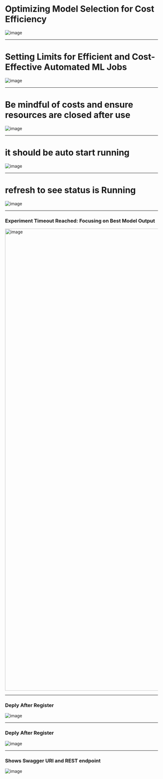 


# Optimizing Model Selection for Cost Efficiency
![image](https://github.com/twoutlook/my-machine-learning/assets/16488072/9ecdf739-f56e-476d-aa58-d8ab6144e1ae)

<hr>

# Setting Limits for Efficient and Cost-Effective Automated ML Jobs
![image](https://github.com/twoutlook/my-machine-learning/assets/16488072/7e12c2cd-867e-4706-b385-df317b98c28e)

<hr>

# Be mindful of costs and ensure resources are closed after use
![image](https://github.com/twoutlook/my-machine-learning/assets/16488072/a67bb86f-e2d7-4551-bd00-4c161b128735)

<hr>

# it should be auto start running
![image](https://github.com/twoutlook/my-machine-learning/assets/16488072/ab1c0456-9ece-455e-946e-0778762b5b18)

<hr>

# refresh to see status is Running
![image](https://github.com/twoutlook/my-machine-learning/assets/16488072/f0ad8c56-905f-41b0-adc5-bda58b33a4be)

<hr>

### Experiment Timeout Reached: Focusing on Best Model Output
<img width="1524" alt="image" src="https://github.com/twoutlook/my-machine-learning/assets/16488072/4da0408a-1cd2-4ab5-b948-b4db41d05b9b">

<hr>

### Deply After Register

![image](https://github.com/twoutlook/my-machine-learning/assets/16488072/c773315c-f773-42e2-879f-e9613120e77e)


<hr>

### Deply After Register


![image](https://github.com/twoutlook/my-machine-learning/assets/16488072/efdf5056-ca40-4938-b678-8df02e143796)

<hr>

### Shows Swagger URI and REST endpoint 

![image](https://github.com/twoutlook/my-machine-learning/assets/16488072/7b2732a0-ff7d-4980-9f63-b36f58bcd8e0)

